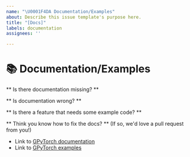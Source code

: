 ```yaml
---
name: "\U0001F4DA Documentation/Examples"
about: Describe this issue template's purpose here.
title: "[Docs]"
labels: documentation
assignees: ''

---
```


# 📚 Documentation/Examples

** Is there documentation missing? **
<!-- Let us know what modules have missing or incomplete documentation -->

** Is documentation wrong? **
<!-- Let us know if you find a mistake in the documentation! -->

** Is there a feature that needs some example code? **
<!-- Let us know if we're missing any example notebooks -->

** Think you know how to fix the docs? ** (If so, we'd love a pull request from you!)

- Link to [GPyTorch documentation](https://gpytorch.readthedocs.io)
- Link to [GPyTorch examples](https://github.com/cornellius-gp/gpytorch/tree/main/examples)
